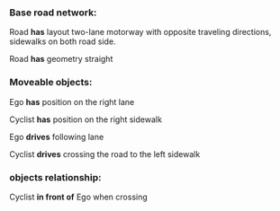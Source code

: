 ### Base road network:

Road **has** layout two-lane motorway with opposite traveling directions, sidewalks on both road side.

Road **has** geometry straight

### Moveable objects:

Ego **has** position on the right lane

Cyclist **has** position on the right sidewalk

Ego **drives** following lane

Cyclist **drives** crossing the road to the left sidewalk

### objects relationship:

Cyclist **in front of** Ego when crossing